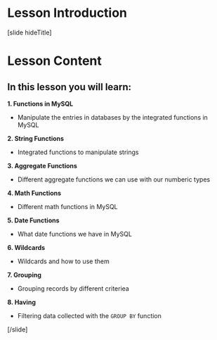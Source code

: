 # Lesson Introduction

[slide hideTitle]

# Lesson Content

## In this lesson you will learn:

**1. Functions in MySQL**
- Manipulate the entries in databases by the integrated functions in MySQL

**2. String Functions**
- Integrated functions to manipulate strings

**3. Aggregate Functions**
- Different aggregate functions we can use with our numberic types

**4. Math Functions**
- Different math functions in MySQL

**5. Date Functions**
- What date functions we have in MySQL

**6. Wildcards**
- Wildcards and how to use them

**7. Grouping**
- Grouping records by different criteriea

**8. Having**
- Filtering data collected with the `GROUP BY` function

[/slide]
